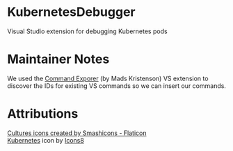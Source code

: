 # KubernetesDebugger
Visual Studio extension for debugging Kubernetes pods

# Maintainer Notes

We used the [Command Exporer](https://marketplace.visualstudio.com/items?itemName=MadsKristensen.CommandExplorer) (by Mads Kristenson) VS extension to discover the IDs for existing VS commands so we can insert our commands.

# Attributions

<a target="_blank" href="https://www.flaticon.com/free-icons/cultures" title="cultures icons">Cultures icons created by Smashicons - Flaticon</a><br/>
<a target="_blank" href="https://icons8.com/icon/cvzmaEA4kC0o/kubernetes">Kubernetes</a> icon by <a target="_blank" href="https://icons8.com">Icons8</a><br/>
